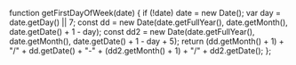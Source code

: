 function getFirstDayOfWeek(date) {
    if (!date) date = new Date();
    var day = date.getDay() || 7;
    const dd = new Date(date.getFullYear(), date.getMonth(), date.getDate() + 1 - day);
    const dd2 = new Date(date.getFullYear(), date.getMonth(), date.getDate() + 1 - day + 5);
    return (dd.getMonth() + 1) + "/" + dd.getDate() + "-" + (dd2.getMonth() + 1) + "/" + dd2.getDate();
};